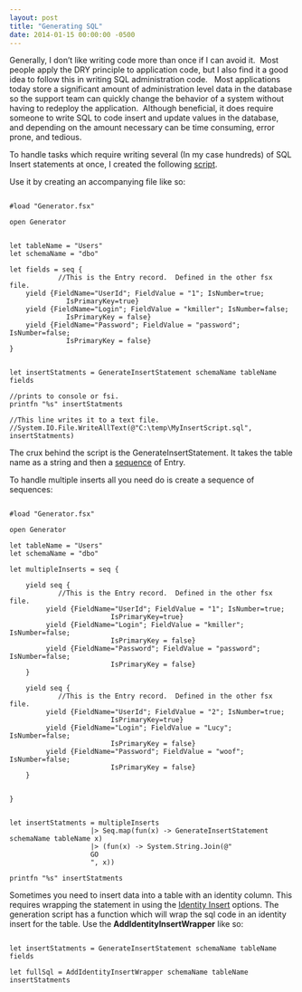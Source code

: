 ```yaml
---
layout: post
title: "Generating SQL"
date: 2014-01-15 00:00:00 -0500
---
```


Generally, I don’t like writing code more than once if I can avoid it.  Most people apply the DRY principle to application code, but I also find it a good idea to follow this in writing SQL administration code.   Most applications today store a significant amount of administration level data in the database so the support team can quickly change the behavior of a system without having to redeploy the application.  Although beneficial, it does require someone to write SQL to code insert and update values in the database, and depending on the amount necessary can be time consuming, error prone, and tedious.

To handle tasks which require writing several (In my case hundreds) of SQL Insert statements at once, I created the following <a title="Sql Generator fsx file" href="https://github.com/kemiller2002/StructuredSight/blob/master/SqlGeneration/Generator.fsx" target="_blank">script</a>.

Use it by creating an accompanying file like so:

```

#load "Generator.fsx"

open Generator


let tableName = "Users"
let schemaName = "dbo"

let fields = seq {
            //This is the Entry record.  Defined in the other fsx file.
    yield {FieldName="UserId"; FieldValue = "1"; IsNumber=true;
              IsPrimaryKey=true}
    yield {FieldName="Login"; FieldValue = "kmiller"; IsNumber=false;
              IsPrimaryKey = false}
    yield {FieldName="Password"; FieldValue = "password"; IsNumber=false;
              IsPrimaryKey = false}
}


let insertStatments = GenerateInsertStatement schemaName tableName fields

//prints to console or fsi.
printfn "%s" insertStatments

//This line writes it to a text file.
//System.IO.File.WriteAllText(@"C:\temp\MyInsertScript.sql", insertStatments)

```

The crux behind the script is the GenerateInsertStatement. It takes the table name as a string and then a <a href="http://msdn.microsoft.com/en-us/library/dd233209.aspx">sequence</a> of Entry.

To handle multiple inserts all you need do is create a sequence of sequences:

```

#load "Generator.fsx"

open Generator

let tableName = "Users"
let schemaName = "dbo"

let multipleInserts = seq {

    yield seq {
            //This is the Entry record.  Defined in the other fsx file.
         yield {FieldName="UserId"; FieldValue = "1"; IsNumber=true;
                         IsPrimaryKey=true}
         yield {FieldName="Login"; FieldValue = "kmiller"; IsNumber=false;
                         IsPrimaryKey = false}
         yield {FieldName="Password"; FieldValue = "password"; IsNumber=false;
                         IsPrimaryKey = false}
    }

    yield seq {
            //This is the Entry record.  Defined in the other fsx file.
         yield {FieldName="UserId"; FieldValue = "2"; IsNumber=true;
                         IsPrimaryKey=true}
         yield {FieldName="Login"; FieldValue = "Lucy"; IsNumber=false;
                         IsPrimaryKey = false}
         yield {FieldName="Password"; FieldValue = "woof"; IsNumber=false;
                         IsPrimaryKey = false}
    }


}


let insertStatments = multipleInserts
                    |> Seq.map(fun(x) -> GenerateInsertStatement schemaName tableName x)
                    |> (fun(x) -> System.String.Join(@"
                    GO
                    ", x))

printfn "%s" insertStatments
```

Sometimes you need to insert data into a table with an identity column. This requires wrapping the statement in using the <a href="http://msdn.microsoft.com/en-us/library/ms188059.aspx" title="Identity Insert" target="_blank">Identity Insert</a> options. The generation script has a function which will wrap the sql code in an identity insert for the table. Use the <strong>AddIdentityInsertWrapper</strong> like so:

```

let insertStatments = GenerateInsertStatement schemaName tableName fields

let fullSql = AddIdentityInsertWrapper schemaName tableName insertStatments

```
